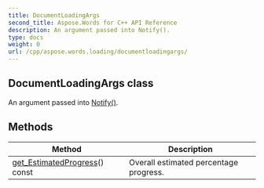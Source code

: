 ```yaml
---
title: DocumentLoadingArgs
second_title: Aspose.Words for C++ API Reference
description: An argument passed into Notify(). 
type: docs
weight: 0
url: /cpp/aspose.words.loading/documentloadingargs/
---
```

## DocumentLoadingArgs class


An argument passed into [Notify()](./idocumentloadingcallback/notify/).

## Methods

| Method | Description |
| --- | --- |
| [get_EstimatedProgress](./get_estimatedprogress/)() const | Overall estimated percentage progress. |
